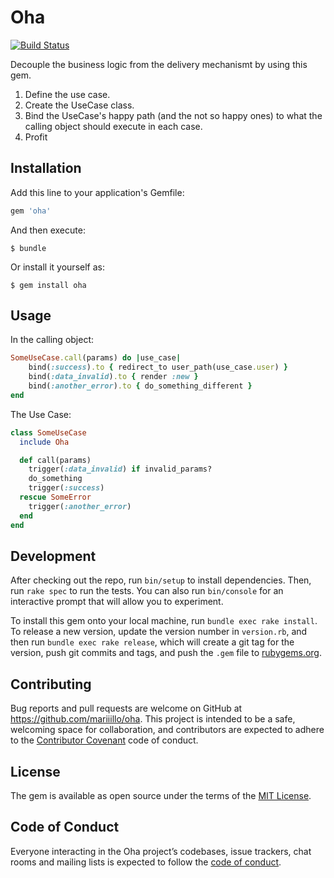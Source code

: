 # Oha
[![Build Status](https://travis-ci.org/mariiillo/oha.svg?branch=master)](https://travis-ci.org/mariiillo/oha)

Decouple the business logic from the delivery mechanismt by using this gem.
1. Define the use case.
2. Create the UseCase class.
3. Bind the UseCase's happy path (and the not so happy ones) to what the calling object should execute in each case.
4. Profit

## Installation

Add this line to your application's Gemfile:

```ruby
gem 'oha'
```

And then execute:

    $ bundle

Or install it yourself as:

    $ gem install oha

## Usage

In the calling object:
```ruby
SomeUseCase.call(params) do |use_case|
    bind(:success).to { redirect_to user_path(use_case.user) }
    bind(:data_invalid).to { render :new }
    bind(:another_error).to { do_something_different }
end
```

The Use Case:
```ruby
class SomeUseCase
  include Oha

  def call(params)
    trigger(:data_invalid) if invalid_params?
    do_something
    trigger(:success)
  rescue SomeError
    trigger(:another_error)
  end
end
```

## Development

After checking out the repo, run `bin/setup` to install dependencies. Then, run `rake spec` to run the tests. You can also run `bin/console` for an interactive prompt that will allow you to experiment.

To install this gem onto your local machine, run `bundle exec rake install`. To release a new version, update the version number in `version.rb`, and then run `bundle exec rake release`, which will create a git tag for the version, push git commits and tags, and push the `.gem` file to [rubygems.org](https://rubygems.org).

## Contributing

Bug reports and pull requests are welcome on GitHub at https://github.com/mariiillo/oha. This project is intended to be a safe, welcoming space for collaboration, and contributors are expected to adhere to the [Contributor Covenant](http://contributor-covenant.org) code of conduct.

## License

The gem is available as open source under the terms of the [MIT License](https://opensource.org/licenses/MIT).

## Code of Conduct

Everyone interacting in the Oha project’s codebases, issue trackers, chat rooms and mailing lists is expected to follow the [code of conduct](https://github.com/[USERNAME]/oha/blob/master/CODE_OF_CONDUCT.md).
